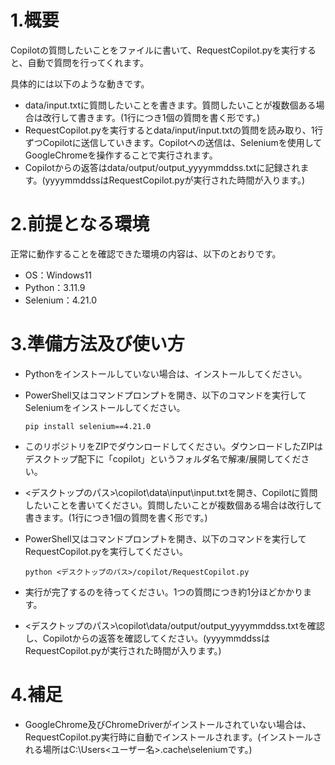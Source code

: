 # 1.概要
Copilotの質問したいことをファイルに書いて、RequestCopilot.pyを実行すると、自動で質問を行ってくれます。 
 
具体的には以下のような動きです。 
* data/input.txtに質問したいことを書きます。質問したいことが複数個ある場合は改行して書きます。(1行につき1個の質問を書く形です。)
* RequestCopilot.pyを実行するとdata/input/input.txtの質問を読み取り、1行ずつCopilotに送信していきます。Copilotへの送信は、Seleniumを使用してGoogleChromeを操作することで実行されます。
* Copilotからの返答はdata/output/output_yyyymmddss.txtに記録されます。(yyyymmddssはRequestCopilot.pyが実行された時間が入ります。)

# 2.前提となる環境
正常に動作することを確認できた環境の内容は、以下のとおりです。
* OS：Windows11
* Python：3.11.9
* Selenium：4.21.0

# 3.準備方法及び使い方
* Pythonをインストールしていない場合は、インストールしてください。
* PowerShell又はコマンドプロンプトを開き、以下のコマンドを実行してSeleniumをインストールしてください。
  
  `pip install selenium==4.21.0`
* このリポジトリをZIPでダウンロードしてください。ダウンロードしたZIPはデスクトップ配下に「copilot」というフォルダ名で解凍/展開してください。
* <デスクトップのパス>\copilot\data\input\input.txtを開き、Copilotに質問したいことを書いてください。質問したいことが複数個ある場合は改行して書きます。(1行につき1個の質問を書く形です。)
* PowerShell又はコマンドプロンプトを開き、以下のコマンドを実行してRequestCopilot.pyを実行してください。 

  `python <デスクトップのパス>/copilot/RequestCopilot.py`
* 実行が完了するのを待ってください。1つの質問につき約1分ほどかかります。
* <デスクトップのパス>\copilot\data/output/output_yyyymmddss.txtを確認し、Copilotからの返答を確認してください。(yyyymmddssはRequestCopilot.pyが実行された時間が入ります。)

# 4.補足
* GoogleChrome及びChromeDriverがインストールされていない場合は、RequestCopilot.py実行時に自動でインストールされます。(インストールされる場所はC:\Users\<ユーザー名>\.cache\seleniumです。)
